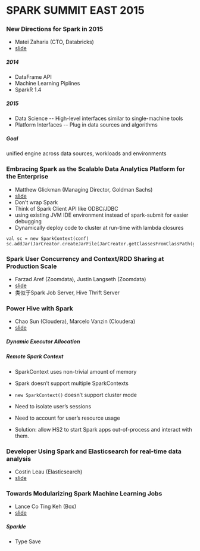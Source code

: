 # SPARK SUMMIT EAST 2015

### New Directions for Spark in 2015 
- Matei Zaharia (CTO, Databricks)
- [slide](http://spark-summit.org/wp-content/uploads/2015/03/SSE15-1-Matei-Zaharia.pdf)

##### 2014
- DataFrame API
- Machine Learning Piplines
- SparkR 1.4

##### 2015
- Data Science -- High-level interfaces similar to single-machine tools
- Platform Interfaces -- Plug in data sources and algorithms 

##### Goal
unified engine across data sources, workloads and environments 


### Embracing Spark as the Scalable Data Analytics Platform for the Enterprise
- Matthew Glickman (Managing Director, Goldman Sachs)
- [slide](http://spark-summit.org/wp-content/uploads/2015/03/SSE15-4-Matthew-Glickman.pdf)
- Don’t wrap Spark
- Think of Spark Client API like ODBC/JDBC
- using existing JVM IDE environment instead of spark-submit for easier debugging
- Dynamically deploy code to cluster at run-time with lambda closures 
```
val sc = new SparkContext(conf)
sc.addJar(JarCreator.createJarFile(JarCreator.getClassesFromClassPath(getClass.getPackage.getName)))
```


### Spark User Concurrency and Context/RDD Sharing at Production Scale 
- Farzad Aref (Zoomdata), Justin Langseth (Zoomdata)
- [slide](http://spark-summit.org/wp-content/uploads/2015/03/SSE15-14-Zoomdata-Alarcon.pdf)
- 类似于Spark Job Server, Hive Thrift Server


### Power Hive with Spark 
- Chao Sun (Cloudera), Marcelo Vanzin (Cloudera)
- [slide](http://spark-summit.org/wp-content/uploads/2015/03/SSE15-17-Marcelo-Vanzin-Chao-Sun.pdf)

##### Dynamic Executor Allocation 

##### Remote Spark Context
- SparkContext uses non-trivial amount of memory
- Spark doesn’t support multiple SparkContexts
- `new SparkContext()` doesn’t support cluster mode
- Need to isolate user’s sessions
- Need to account for user’s resource usage 

- Solution: allow HS2 to start Spark apps out-of-process and interact with them.

### Developer Using Spark and Elasticsearch for real-time data analysis 
- Costin Leau (Elasticsearch)  
- [slide](http://spark-summit.org/wp-content/uploads/2015/03/SSE15-35-Leau.pdf)

### Towards Modularizing Spark Machine Learning Jobs 
- Lance Co Ting Keh (Box) 
- [slide](http://spark-summit.org/wp-content/uploads/2015/03/SSE15-29-Lance-Co-Ting-Keh.pdf)

##### Sparkle 
- Type Save

